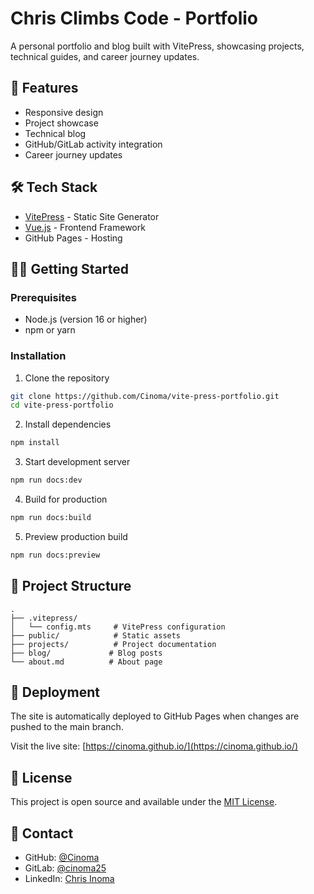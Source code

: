 # Chris Climbs Code - Portfolio

A personal portfolio and blog built with VitePress, showcasing projects, technical guides, and career journey updates.

## 🚀 Features

- Responsive design
- Project showcase
- Technical blog
- GitHub/GitLab activity integration
- Career journey updates

## 🛠️ Tech Stack

- [VitePress](https://vitepress.dev/) - Static Site Generator
- [Vue.js](https://vuejs.org/) - Frontend Framework
- GitHub Pages - Hosting

## 🏃‍♂️ Getting Started

### Prerequisites

- Node.js (version 16 or higher)
- npm or yarn

### Installation

1. Clone the repository
```bash
git clone https://github.com/Cinoma/vite-press-portfolio.git
cd vite-press-portfolio
```

2. Install dependencies
```bash
npm install
```

3. Start development server
```bash
npm run docs:dev
```

4. Build for production
```bash
npm run docs:build
```

5. Preview production build
```bash
npm run docs:preview
```

## 📁 Project Structure

```
.
├── .vitepress/
│   └── config.mts     # VitePress configuration
├── public/            # Static assets
├── projects/          # Project documentation
├── blog/             # Blog posts
└── about.md          # About page
```

## 🚀 Deployment

The site is automatically deployed to GitHub Pages when changes are pushed to the main branch.

Visit the live site: [https://cinoma.github.io/](https://cinoma.github.io/)

## 📝 License

This project is open source and available under the [MIT License](LICENSE).

## 👤 Contact

- GitHub: [@Cinoma](https://github.com/cinoma)
- GitLab: [@cinoma25](https://gitlab.com/cinoma25)
- LinkedIn: [Chris Inoma](https://www.linkedin.com/in/chris-inoma)

